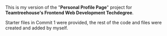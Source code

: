 This is my version of the "**Personal Profile Page**" project for **Teamtreehouse's Frontend Web Development Techdegree**.

Starter files in Commit 1 were provided, the rest of the code and files were created and added by myself.
